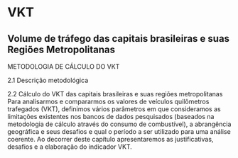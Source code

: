 #  VKT
## Volume de tráfego das capitais brasileiras e suas Regiões Metropolitanas

METODOLOGIA DE CÁLCULO DO VKT 

2.1 Descrição metodológica 

2.2 Cálculo do VKT das capitais brasileiras e suas regiões metropolitanas
Para analisarmos e compararmos os valores de veículos quilômetros trafegados (VKT), definimos vários parâmetros em que consideramos as limitações existentes nos bancos de dados pesquisados (baseados na metodologia de cálculo através do consumo de combustível), a abrangência geográfica e seus desafios e qual o período a ser utilizado para uma análise coerente. Ao decorrer deste capítulo apresentaremos as justificativas, desafios e a elaboração do indicador VKT.











